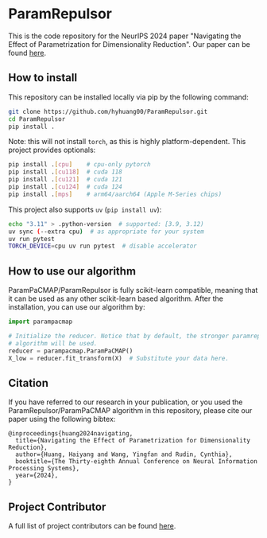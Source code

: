 # ParamRepulsor

This is the code repository for the NeurIPS 2024 paper "Navigating the Effect of Parametrization for Dimensionality Reduction". Our paper can be found [here](https://openreview.net/pdf?id=eYNYnYle41).

## How to install
This repository can be installed locally via pip by the following command:

```bash
git clone https://github.com/hyhuang00/ParamRepulsor.git
cd ParamRepulsor
pip install .
```

Note: this will not install `torch`, as this is highly platform-dependent.
This project provides optionals:

```bash
pip install .[cpu]    # cpu-only pytorch
pip install .[cu118]  # cuda 118
pip install .[cu121]  # cuda 121
pip install .[cu124]  # cuda 124
pip install .[mps]    # arm64/aarch64 (Apple M-Series chips)
```

This project also supports `uv` (`pip install uv`):

```bash
echo "3.11" > .python-version  # supported: [3.9, 3.12)
uv sync (--extra cpu)  # as appropriate for your system
uv run pytest
TORCH_DEVICE=cpu uv run pytest  # disable accelerator
```

## How to use our algorithm
ParamPaCMAP/ParamRepulsor is fully scikit-learn compatible, meaning that it can be
used as any other scikit-learn based algorithm.
After the installation, you can use our algorithm by:

```python
import parampacmap

# Initialize the reducer. Notice that by default, the stronger paramrepulsor
# algorithm will be used.
reducer = parampacmap.ParamPaCMAP()
X_low = reducer.fit_transform(X)  # Substitute your data here.
```


## Citation
If you have referred to our research in your publication, or you used the ParamRepulsor/ParamPaCMAP algorithm in this repository, please cite our paper using the following bibtex:

```
@inproceedings{huang2024navigating,
  title={Navigating the Effect of Parametrization for Dimensionality Reduction},
  author={Huang, Haiyang and Wang, Yingfan and Rudin, Cynthia},
  booktitle={The Thirty-eighth Annual Conference on Neural Information Processing Systems},
  year={2024},
}
```

## Project Contributor
A full list of project contributors can be found [here](CONTRIBUTORS.md).
